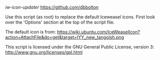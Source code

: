 *iw-icon-updater*
<https://github.com/dbbolton>

Use this script (as root) to replace the default Iceweasel icons. First look
over the 'Options' section at the top of the script file.

The default icon is from:
<https://wiki.ubuntu.com/IceWeaselIcon?action=AttachFile&do=get&target=IYY_new_tangoish.png>

This script is licensed under the GNU General Public License, version 3:
<http://www.gnu.org/licenses/gpl.html>

